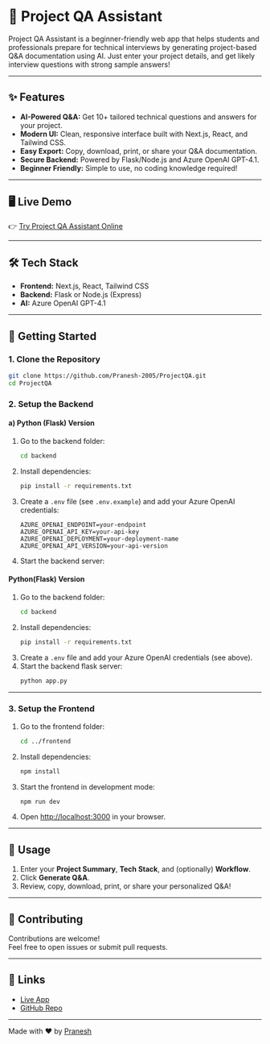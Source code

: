 # 🚀 Project QA Assistant

Project QA Assistant is a beginner-friendly web app that helps students and professionals prepare for technical interviews by generating project-based Q&A documentation using AI. Just enter your project details, and get likely interview questions with strong sample answers!

---

## ✨ Features

- **AI-Powered Q&A:** Get 10+ tailored technical questions and answers for your project.
- **Modern UI:** Clean, responsive interface built with Next.js, React, and Tailwind CSS.
- **Easy Export:** Copy, download, print, or share your Q&A documentation.
- **Secure Backend:** Powered by Flask/Node.js and Azure OpenAI GPT-4.1.
- **Beginner Friendly:** Simple to use, no coding knowledge required!

---

## 🖥️ Live Demo

👉 [Try Project QA Assistant Online](https://projectqa.vercel.app/)

---

## 🛠️ Tech Stack

- **Frontend:** Next.js, React, Tailwind CSS
- **Backend:** Flask or Node.js (Express)
- **AI:** Azure OpenAI GPT-4.1

---

## 🚦 Getting Started

### 1. **Clone the Repository**

```bash
git clone https://github.com/Pranesh-2005/ProjectQA.git
cd ProjectQA
```

### 2. **Setup the Backend**

#### a) **Python (Flask) Version**

1. Go to the backend folder:
    ```bash
    cd backend
    ```
2. Install dependencies:
    ```bash
    pip install -r requirements.txt
    ```
3. Create a `.env` file (see `.env.example`) and add your Azure OpenAI credentials:
    ```
    AZURE_OPENAI_ENDPOINT=your-endpoint
    AZURE_OPENAI_API_KEY=your-api-key
    AZURE_OPENAI_DEPLOYMENT=your-deployment-name
    AZURE_OPENAI_API_VERSION=your-api-version
    ```
4. Start the backend server:

#### **Python(Flask) Version**

1. Go to the backend folder:
    ```bash
    cd backend
    ```
2. Install dependencies:
    ```bash
    pip install -r requirements.txt
    ```
3. Create a `.env` file and add your Azure OpenAI credentials (see above).
4. Start the backend flask server:
    ```bash
    python app.py
    ```

---

### 3. **Setup the Frontend**

1. Go to the frontend folder:
    ```bash
    cd ../frontend
    ```
2. Install dependencies:
    ```bash
    npm install
    ```
3. Start the frontend in development mode:
    ```bash
    npm run dev
    ```
4. Open [http://localhost:3000](http://localhost:3000) in your browser.

---

## 📝 Usage

1. Enter your **Project Summary**, **Tech Stack**, and (optionally) **Workflow**.
2. Click **Generate Q&A**.
3. Review, copy, download, print, or share your personalized Q&A!


---

## 🤝 Contributing

Contributions are welcome!  
Feel free to open issues or submit pull requests.

---

## 🔗 Links

- [Live App](https://projectqa.vercel.app/)
- [GitHub Repo](https://github.com/Pranesh-2005/ProjectQA)

---

Made with ❤️ by [Pranesh](https://github.com/Pranesh-2005)